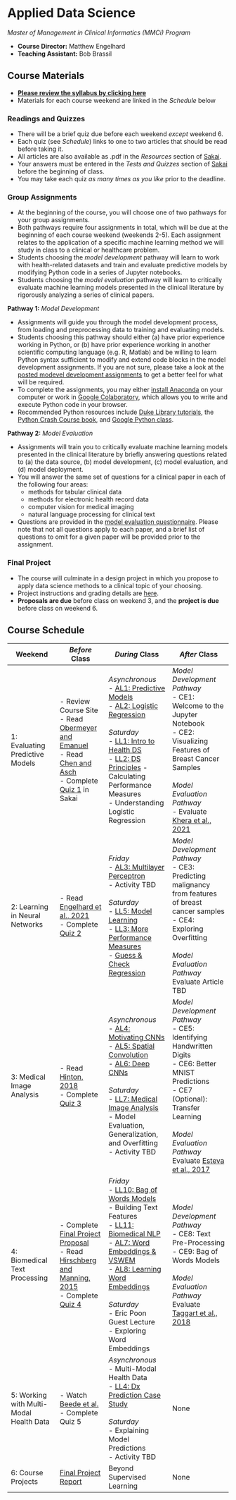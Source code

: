 # Applied Data Science
*Master of Management in Clinical Informatics (MMCi) Program*

- **Course Director:** Matthew Engelhard
- **Teaching Assistant:** Bob Brassil

## Course Materials

- **[Please review the syllabus by clicking here](syllabus.md)**
- Materials for each course weekend are linked in the *Schedule* below

### Readings and Quizzes
- There will be a brief quiz due before each weekend *except* weekend 6.
- Each quiz (see *Schedule*) links to one to two articles that should be read before taking it.
- All articles are also available as .pdf in the *Resources* section of [Sakai](https://sakai.duke.edu).
- Your answers must be entered in the *Tests and Quizzes* section of [Sakai](https://sakai.duke.edu) before the beginning of class.
- You may take each quiz *as many times as you like* prior to the deadline.

### Group Assignments
- At the beginning of the course, you will choose one of two pathways for your group assignments.
- Both pathways require four assignments in total, which will be due at the beginning of each course weekend (weekends 2-5). Each assignment relates to the application of a specific machine learning method we will study in class to a clinical or healthcare problem.
- Students choosing the *model development* pathway will learn to work with health-related datasets and train and evaluate predictive models by modifying Python code in a series of Jupyter notebooks.
- Students choosing the *model evaluation* pathway will learn to critically evaluate machine learning models presented in the clinical literature by rigorously analyzing a series of clinical papers.

**Pathway 1:** *Model Development*
- Assignments will guide you through the model development process, from loading and preprocessing data to training and evaluating models.
- Students choosing this pathway should either (a) have prior experience working in Python, or (b) have prior experience working in another scientific computing language (e.g. R, Matlab) and be willing to learn Python syntax sufficient to modify and extend code blocks in the model development assignments. If you are not sure, please take a look at the [posted modevel development assignments](notebooks) to get a better feel for what will be required.
- To complete the assignments, you may either [install Anaconda](https://www.anaconda.com/products/individual#Downloads) on your computer or work in [Google Colaboratory](colab.research.google.com), which allows you to write and execute Python code in your browser.
- Recommended Python resources include [Duke Library tutorials](https://library.duke.edu/data/tutorials), the [Python Crash Course book](https://www.amazon.com/Python-Crash-Course-Eric-Matthes-ebook/dp/B07J4521M3/ref=sr_1_1_sspa?dchild=1&keywords=Python+book&qid=1618331896&sr=8-1-spons&psc=1&spLa=ZW5jcnlwdGVkUXVhbGlmaWVyPUEzSVNYTDhDUExZQktDJmVuY3J5cHRlZElkPUEwODgwNjQwM0RNT0U2Nk9XTDdDQiZlbmNyeXB0ZWRBZElkPUEwOTg4NjEyODc5U0ZROVNEQkZEJndpZGdldE5hbWU9c3BfYXRmJmFjdGlvbj1jbGlja1JlZGlyZWN0JmRvTm90TG9nQ2xpY2s9dHJ1ZQ==), and [Google Python class](https://developers.google.com/edu/python/).

**Pathway 2:** *Model Evaluation*
- Assignments will train you to critically evaluate machine learning models presented in the clinical literature by briefly answering questions related to (a) the data source, (b) model development, (c) model evaluation, and (d) model deployment.
- You will answer the same set of questions for a clinical paper in each of the following four areas:
  - methods for tabular clinical data
  - methods for electronic health record data
  - computer vision for medical imaging
  - natural language processing for clinical text
- Questions are provided in the [model evaluation questionnaire](model_evaluation.md). Please note that not all questions apply to each paper, and a brief list of questions to omit for a given paper will be provided prior to the assignment.

### Final Project
- The course will culminate in a design project in which you propose to apply data science methods to a clinical topic of your choosing.
- Project instructions and grading details are [here](final_project.md).
- **Proposals are due** before class on weekend 3, and the **project is due** before class on weekend 6.

## Course Schedule

Weekend | *Before* Class | *During* Class | *After* Class
--- | --- | --- | ---
1: Evaluating Predictive Models | - Review Course Site<br>- Read [Obermeyer and Emanuel](https://www.nejm.org/doi/full/10.1056/NEJMp1606181)<br>- Read [Chen and Asch](https://www.nejm.org/doi/full/10.1056/NEJMp1702071)<br>- Complete [Quiz 1](quizzes/q1.md) in Sakai | *Asynchronous*<br>- [AL1: Predictive Models](lectures/al1.pdf)<br>- [AL2: Logistic Regression](lectures/al2.pdf)<br><br>*Saturday*<br>- [LL1: Intro to Health DS](lectures/ll1.pdf)<br>- [LL2: DS Principles](lectures/ll2.pdf) - Calculating Performance Measures<br>- Understanding Logistic Regression | *Model Development Pathway*<br>- CE1: Welcome to the Jupyter Notebook<br>- CE2: Visualizing Features of Breast Cancer Samples<br><br>*Model Evaluation Pathway*<br>- Evaluate [Khera et al., 2021](https://jamanetwork.com/journals/jamacardiology/fullarticle/2777055)
2: Learning in Neural Networks | - Read [Engelhard et al., 2021](https://jamanetwork.com/journals/jamacardiology/article-abstract/2777054)<br>- Complete [Quiz 2](quizzes/q2.md) | *Friday*<br>- [AL3: Multilayer Perceptron](lectures/al3.pdf)<br>- Activity TBD<br><br>*Saturday*<br>- [LL5: Model Learning](lectures/ll5.pdf)<br>- [LL3: More Performance Measures](lectures/ll3.pdf)<br>- [Guess & Check Regression](worksheets/mortality_example.xlsx) | *Model Development Pathway*<br>- CE3: Predicting malignancy from features of breast cancer samples<br>- CE4: Exploring Overfitting<br><br>*Model Evaluation Pathway*<br>Evaluate Article TBD
3: Medical Image Analysis | - Read [Hinton, 2018](https://jamanetwork.com/journals/jama/fullarticle/2701666)<br>- Complete [Quiz 3](quizzes/q3.md) | *Asynchronous*<br>- [AL4: Motivating CNNs](lectures/al4.pdf)<br>- [AL5: Spatial Convolution](lectures/al5.pdf)<br>- [AL6: Deep CNNs](lectures/al6.pdf)<br><br>*Saturday*<br>- [LL7: Medical Image Analysis](lectures/ll7.pdf)<br>- Model Evaluation, Generalization, and Overfitting<br>- Activity TBD | *Model Development Pathway*<br>- CE5: Identifying Handwritten Digits<br>- CE6: Better MNIST Predictions<br>- CE7 (Optional): Transfer Learning<br><br>*Model Evaluation Pathway*<br>Evaluate [Esteva et al., 2017](https://www.nature.com/articles/nature21056)
4: Biomedical Text Processing | - Complete [Final Project Proposal](final_project.md#proposal-1-page)<br>- Read [Hirschberg and Manning, 2015](https://science.sciencemag.org/content/349/6245/261)<br>- Complete [Quiz 4](quizzes/q4.md) | *Friday*<br>- [LL10: Bag of Words Models](lectures/ll10.pdf)<br>- Building Text Features<br>- [LL11: Biomedical NLP](lectures/ll11.pdf)<br>- [AL7: Word Embeddings & VSWEM](lectures/al7.pdf)<br>- [AL8: Learning Word Embeddings](lectures/al8.pdf)<br><br>*Saturday*<br>- Eric Poon Guest Lecture<br>- Exploring Word Embeddings | *Model Development Pathway*<br>- CE8: Text Pre-Processing<br>- CE9: Bag of Words Models<br><br>*Model Evaluation Pathway*<br>Evaluate [Taggart et al., 2018](https://jamanetwork.com/journals/jamanetworkopen/fullarticle/2706498)
5: Working with Multi-Modal Health Data | - Watch [Beede et al.](https://youtu.be/-7VR8fZFOT4)<br>- Complete Quiz 5 | *Asynchronous*<br>- Multi-Modal Health Data<br>- [LL4: Dx Prediction Case Study](lectures/ll4.pdf)<br><br>*Saturday*<br>- Explaining Model Predictions<br>- Activity TBD | None
6: Course Projects | [Final Project Report](final_project.md#report-3-pages-single-spaced) | Beyond Supervised Learning | None

